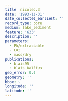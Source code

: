 ```yaml
---
title: nicolet.3
date: '1993-12-31'
date_collected_earliest: ''
record_type: core
medium: lake_sediment
feature: '633'
description: ''
parameters:
  - Pb/extractable
  - LOI
  - mass/dry
publications:
  - blais95
  - blais_kalff93
geo_error: 0.0
geometry: ''
bbox: ~
longitude: ''
latitude: ''
---
```


